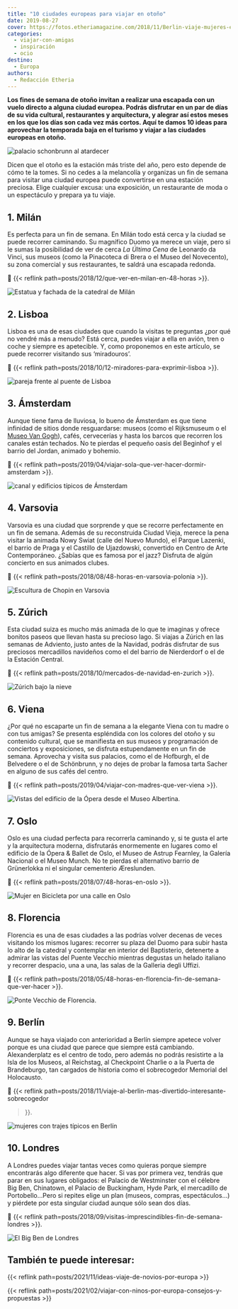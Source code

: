 ```yaml
---
title: "10 ciudades europeas para viajar en otoño"
date: 2019-08-27
cover: https://fotos.etheriamagazine.com/2018/11/Berlin-viaje-mujeres-e1566602904130.jpg
categories: 
  - viajar-con-amigas
  - inspiración
  - ocio
destino: 
  - Europa
authors: 
  - Redacción Etheria
---
```


**Los fines de semana de otoño invitan a realizar una escapada con un vuelo directo a 
alguna ciudad europea. Podrás disfrutar en un par de días de su vida cultural, 
restaurantes y arquitectura, y alegrar así estos meses en los que los días son cada vez 
más cortos. Aquí te damos 10 ideas para aprovechar la temporada baja en el turismo y 
viajar a las ciudades europeas en otoño.** 

![palacio schonbrunn al atardecer](https://fotos.etheriamagazine.com/2019/04/que-ver-viena-palacio-de-schonbrunn.jpg "Palacio de Schönbrunn en Viena.")

Dicen que el otoño es la estación más triste del año, pero esto depende de cómo te la 
tomes. Si no cedes a la melancolía y organizas un fin de semana para visitar una ciudad 
europea puede convertirse en una estación preciosa. Elige cualquier excusa: una 
exposición, un restaurante de moda o un espectáculo y prepara ya tu viaje. 

## 1\. Milán

Es perfecta para un fin de semana. En Milán todo está cerca y la ciudad se puede 
recorrer caminando. Su magnífico Duomo ya merece un viaje, pero si le sumas la 
posibilidad de ver de cerca _La Última Cena_ de Leonardo da Vinci, sus museos (como la 
Pinacoteca di Brera o el Museo del Novecento), su zona comercial y sus restaurantes, te 
saldrá una escapada redonda. 

📌 {{< reflink path=posts/2018/12/que-ver-en-milan-en-48-horas >}}. 

![Estatua y fachada de la catedral de Milán](https://fotos.etheriamagazine.com/2018/12/Milan-duomo-fachada-e1566602710779.jpg "Fachada del Duomo de Milán.")

## 2\. Lisboa

Lisboa es una de esas ciudades que cuando la visitas te preguntas ¿por qué no vendré más 
a menudo? Está cerca, puedes viajar a ella en avión, tren o coche y siempre es 
apetecible. Y, como proponemos en este artículo, se puede recorrer visitando sus 
‘miradouros’. 

📌 {{< reflink path=posts/2018/10/12-miradores-para-exprimir-lisboa >}}. 

![pareja frente al puente de Lisboa](https://fotos.etheriamagazine.com/2018/10/Miradores-de-Lisboa-e1566028365742.jpg "Los miradores de Lisboa dan otra perspectiva de la ciudad.")

## 3\. Ámsterdam

Aunque tiene fama de lluviosa, lo bueno de Ámsterdam es que tiene infinidad de sitios 
donde resguardarse: museos (como el Rijksmuseum o el [Museo Van 
Gogh](https://www.vangoghmuseum.nl/nl)), cafés, cervecerías y hasta los barcos que 
recorren los canales están techados. No te pierdas el pequeño oasis del Beginhof y el 
barrio del Jordan, animado y bohemio. 

📌 {{< reflink path=posts/2019/04/viajar-sola-que-ver-hacer-dormir-amsterdam >}}. 

![canal y edificios típicos de Ámsterdam](https://fotos.etheriamagazine.com/2019/03/viaje-mujeres-amsterdam.jpg "Los canales son los que aportan más personalidad a Amsterdam. © Carmen Giró")

## 4\. Varsovia

Varsovia es una ciudad que sorprende y que se recorre perfectamente en un fin de semana. 
Además de su reconstruida Ciudad Vieja, merece la pena visitar la animada Nowy Swiat 
(calle del Nuevo Mundo), el Parque Lazenki, el barrio de Praga y el Castillo de 
Ujazdowski, convertido en Centro de Arte Contemporáneo. ¿Sabías que es famosa por el 
jazz? Disfruta de algún concierto en sus animados clubes. 

📌 {{< reflink path=posts/2018/08/48-horas-en-varsovia-polonia >}}. 

![Escultura de Chopin en Varsovia](https://fotos.etheriamagazine.com/2018/08/Chopin-Varsovia-e1566602791637.jpg "Escultura de Chopin. © Manena Munar")

## 5\. Zúrich

Esta ciudad suiza es mucho más animada de lo que te imaginas y ofrece bonitos paseos que 
llevan hasta su precioso lago. Si viajas a Zúrich en las semanas de Adviento, justo 
antes de la Navidad, podrás disfrutar de sus preciosos mercadillos navideños como el del 
barrio de Nierderdorf o el de la Estación Central. 

📌 {{< reflink path=posts/2018/10/mercados-de-navidad-en-zurich >}}. 

![Zúrich bajo la nieve](https://fotos.etheriamagazine.com/2018/10/Zurich-vista-nocturna-e1566286407183.jpg "Zúrich al atardecer.")

## 6\. Viena

¿Por qué no escaparte un fin de semana a la elegante Viena con tu madre o con tus 
amigas? Se presenta espléndida con los colores del otoño y su contenido cultural, que se 
manifiesta en sus museos y programación de conciertos y exposiciones, se disfruta 
estupendamente en un fin de semana. Aprovecha y visita sus palacios, como el de 
Hofburgh, el de Belvedere o el de Schönbrunn, y no dejes de probar la famosa tarta 
Sacher en alguno de sus cafés del centro. 

📌 {{< reflink path=posts/2019/04/viajar-con-madres-que-ver-viena >}}. 

![Vistas del edificio de la Ópera desde el Museo Albertina.](https://fotos.etheriamagazine.com/2019/04/opera-viena-exterior.jpg "Vistas del edificio de la Ópera desde el Museo Albertina.")

## 7\. Oslo

Oslo es una ciudad perfecta para recorrerla caminando y, si te gusta el arte y la 
arquitectura moderna, disfrutarás enormemente en lugares como el edificio de la Ópera & 
Ballet de Oslo, el Museo de Astrup Fearnley, la Galería Nacional o el Museo Munch. No te 
pierdas el alternativo barrio de Grünerlokka ni el singular cementerio Æreslunden. 

📌 {{< reflink path=posts/2018/07/48-horas-en-oslo >}}. 

![Mujer en Bicicleta por una calle en Oslo](https://fotos.etheriamagazine.com/2018/04/6-Etheria-Mujeres-Viajeras-en-Oslo-e1566888953486.jpg "Recorre Oslo en bicicleta. © PGM")

## 8\. Florencia

Florencia es una de esas ciudades a las podrías volver decenas de veces visitando los 
mismos lugares: recorrer su plaza del Duomo para subir hasta lo alto de la catedral y 
contemplar en interior del Baptisterio, detenerte a admirar las vistas del Puente 
Vecchio mientras degustas un helado italiano y recorrer despacio, una a una, las salas 
de la Galleria degli Uffizi. 

📌 {{< reflink path=posts/2018/05/48-horas-en-florencia-fin-de-semana-que-ver-hacer >}}. 

![Ponte Vecchio de Florencia.](https://fotos.etheriamagazine.com/2018/05/TOSCANA-FLORENCIA-PONTE-VECCHIO-6-e1566602882816.jpg "Atravesar el Ponte Vecchio es uno de los 'must' en Florencia.")

## 9\. Berlín

Aunque se haya viajado con anterioridad a Berlín siempre apetece volver porque es una 
ciudad que parece que siempre está cambiando. Alexanderplatz es el centro de todo, pero 
además no podrás resistirte a la Isla de los Museos, al Reichstag, al Checkpoint Charlie 
o a la Puerta de Brandeburgo, tan cargados de historia como el sobrecogedor Memorial del 
Holocausto. 

📌 {{< reflink path=posts/2018/11/viaje-al-berlin-mas-divertido-interesante-sobrecogedor 
>}}. 

![mujeres con trajes típicos en Berlín](https://fotos.etheriamagazine.com/2018/11/Berlin-viaje-mujeres-e1566602904130.jpg "Reichstag, 2018. ©Kelu RG.")

## 10\. Londres

A Londres puedes viajar tantas veces como quieras porque siempre encontrarás algo 
diferente que hacer. Si vas por primera vez, tendrás que parar en sus lugares obligados: 
el Palacio de Westminster con el célebre Big Ben, Chinatown, el Palacio de Buckingham, 
Hyde Park, el mercadillo de Portobello…Pero si repites elige un plan (museos, compras, 
espectáculos…) y piérdete por esta singular ciudad aunque sólo sean dos días. 

📌 {{< reflink path=posts/2018/09/visitas-imprescindibles-fin-de-semana-londres >}}. 

![El Big Ben de Londres](https://fotos.etheriamagazine.com/2018/08/Londres-Big-Ben-e1566602933791.jpg "El Palacio de Westminster con la torre del célebre reloj que tiene una campana llamada Big Ben.")

## También te puede interesar:

{{< reflink path=posts/2021/11/ideas-viaje-de-novios-por-europa >}} 

{{< reflink path=posts/2021/02/viajar-con-ninos-por-europa-consejos-y-propuestas >}}
